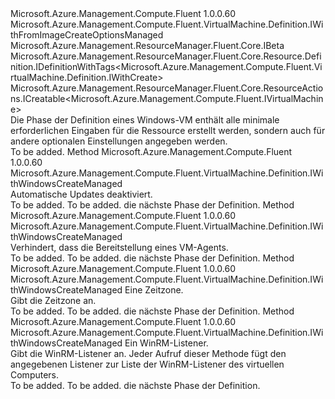 <Type Name="IWithWindowsCreateManaged" FullName="Microsoft.Azure.Management.Compute.Fluent.VirtualMachine.Definition.IWithWindowsCreateManaged">
  <TypeSignature Language="C#" Value="public interface IWithWindowsCreateManaged : Microsoft.Azure.Management.Compute.Fluent.VirtualMachine.Definition.IWithFromImageCreateOptionsManaged, Microsoft.Azure.Management.ResourceManager.Fluent.Core.IBeta, Microsoft.Azure.Management.ResourceManager.Fluent.Core.Resource.Definition.IDefinitionWithTags&lt;Microsoft.Azure.Management.Compute.Fluent.VirtualMachine.Definition.IWithCreate&gt;, Microsoft.Azure.Management.ResourceManager.Fluent.Core.ResourceActions.ICreatable&lt;Microsoft.Azure.Management.Compute.Fluent.IVirtualMachine&gt;" />
  <TypeSignature Language="ILAsm" Value=".class public interface auto ansi abstract IWithWindowsCreateManaged implements class Microsoft.Azure.Management.Compute.Fluent.VirtualMachine.Definition.IWithAvailabilitySet, class Microsoft.Azure.Management.Compute.Fluent.VirtualMachine.Definition.IWithAvailabilityZone, class Microsoft.Azure.Management.Compute.Fluent.VirtualMachine.Definition.IWithBootDiagnostics, class Microsoft.Azure.Management.Compute.Fluent.VirtualMachine.Definition.IWithCreate, class Microsoft.Azure.Management.Compute.Fluent.VirtualMachine.Definition.IWithExtension, class Microsoft.Azure.Management.Compute.Fluent.VirtualMachine.Definition.IWithFromImageCreateOptionsManaged, class Microsoft.Azure.Management.Compute.Fluent.VirtualMachine.Definition.IWithManagedCreate, class Microsoft.Azure.Management.Compute.Fluent.VirtualMachine.Definition.IWithManagedDataDisk, class Microsoft.Azure.Management.Compute.Fluent.VirtualMachine.Definition.IWithManagedServiceIdentity, class Microsoft.Azure.Management.Compute.Fluent.VirtualMachine.Definition.IWithOSDiskSettings, class Microsoft.Azure.Management.Compute.Fluent.VirtualMachine.Definition.IWithPlan, class Microsoft.Azure.Management.Compute.Fluent.VirtualMachine.Definition.IWithSecondaryNetworkInterface, class Microsoft.Azure.Management.Compute.Fluent.VirtualMachine.Definition.IWithStorageAccount, class Microsoft.Azure.Management.Compute.Fluent.VirtualMachine.Definition.IWithVMSize, class Microsoft.Azure.Management.ResourceManager.Fluent.Core.IBeta, class Microsoft.Azure.Management.ResourceManager.Fluent.Core.Resource.Definition.IDefinitionWithTags`1&lt;class Microsoft.Azure.Management.Compute.Fluent.VirtualMachine.Definition.IWithCreate&gt;, class Microsoft.Azure.Management.ResourceManager.Fluent.Core.ResourceActions.ICreatable`1&lt;class Microsoft.Azure.Management.Compute.Fluent.IVirtualMachine&gt;, class Microsoft.Azure.Management.ResourceManager.Fluent.Core.ResourceActions.IIndexable" />
  <TypeSignature Language="DocId" Value="T:Microsoft.Azure.Management.Compute.Fluent.VirtualMachine.Definition.IWithWindowsCreateManaged" />
  <TypeSignature Language="VB.NET" Value="Public Interface IWithWindowsCreateManaged&#xA;Implements IBeta, ICreatable(Of IVirtualMachine), IDefinitionWithTags(Of IWithCreate), IWithFromImageCreateOptionsManaged" />
  <TypeSignature Language="F#" Value="type IWithWindowsCreateManaged = interface&#xA;    interface IWithFromImageCreateOptionsManaged&#xA;    interface IWithManagedCreate&#xA;    interface IWithManagedDataDisk&#xA;    interface IWithAvailabilityZone&#xA;    interface IBeta&#xA;    interface IWithCreate&#xA;    interface ICreatable&lt;IVirtualMachine&gt;&#xA;    interface IIndexable&#xA;    interface IDefinitionWithTags&lt;IWithCreate&gt;&#xA;    interface IWithOSDiskSettings&#xA;    interface IWithVMSize&#xA;    interface IWithStorageAccount&#xA;    interface IWithAvailabilitySet&#xA;    interface IWithSecondaryNetworkInterface&#xA;    interface IWithExtension&#xA;    interface IWithPlan&#xA;    interface IWithBootDiagnostics&#xA;    interface IWithManagedServiceIdentity" />
  <AssemblyInfo>
    <AssemblyName>Microsoft.Azure.Management.Compute.Fluent</AssemblyName>
    <AssemblyVersion>1.0.0.60</AssemblyVersion>
  </AssemblyInfo>
  <Interfaces>
    <Interface>
      <InterfaceName>Microsoft.Azure.Management.Compute.Fluent.VirtualMachine.Definition.IWithFromImageCreateOptionsManaged</InterfaceName>
    </Interface>
    <Interface>
      <InterfaceName>Microsoft.Azure.Management.ResourceManager.Fluent.Core.IBeta</InterfaceName>
    </Interface>
    <Interface>
      <InterfaceName>Microsoft.Azure.Management.ResourceManager.Fluent.Core.Resource.Definition.IDefinitionWithTags&lt;Microsoft.Azure.Management.Compute.Fluent.VirtualMachine.Definition.IWithCreate&gt;</InterfaceName>
    </Interface>
    <Interface>
      <InterfaceName>Microsoft.Azure.Management.ResourceManager.Fluent.Core.ResourceActions.ICreatable&lt;Microsoft.Azure.Management.Compute.Fluent.IVirtualMachine&gt;</InterfaceName>
    </Interface>
  </Interfaces>
  <Docs>
    <summary>
            Die Phase der Definition eines Windows-VM enthält alle minimale erforderlichen Eingaben für die Ressource erstellt werden, sondern auch für andere optionalen Einstellungen angegeben werden.
            </summary>
    <remarks>To be added.</remarks>
  </Docs>
  <Members>
    <Member MemberName="WithoutAutoUpdate">
      <MemberSignature Language="C#" Value="public Microsoft.Azure.Management.Compute.Fluent.VirtualMachine.Definition.IWithWindowsCreateManaged WithoutAutoUpdate ();" />
      <MemberSignature Language="ILAsm" Value=".method public hidebysig newslot virtual instance class Microsoft.Azure.Management.Compute.Fluent.VirtualMachine.Definition.IWithWindowsCreateManaged WithoutAutoUpdate() cil managed" />
      <MemberSignature Language="DocId" Value="M:Microsoft.Azure.Management.Compute.Fluent.VirtualMachine.Definition.IWithWindowsCreateManaged.WithoutAutoUpdate" />
      <MemberSignature Language="VB.NET" Value="Public Function WithoutAutoUpdate () As IWithWindowsCreateManaged" />
      <MemberSignature Language="F#" Value="abstract member WithoutAutoUpdate : unit -&gt; Microsoft.Azure.Management.Compute.Fluent.VirtualMachine.Definition.IWithWindowsCreateManaged" Usage="iWithWindowsCreateManaged.WithoutAutoUpdate " />
      <MemberType>Method</MemberType>
      <AssemblyInfo>
        <AssemblyName>Microsoft.Azure.Management.Compute.Fluent</AssemblyName>
        <AssemblyVersion>1.0.0.60</AssemblyVersion>
      </AssemblyInfo>
      <ReturnValue>
        <ReturnType>Microsoft.Azure.Management.Compute.Fluent.VirtualMachine.Definition.IWithWindowsCreateManaged</ReturnType>
      </ReturnValue>
      <Parameters />
      <Docs>
        <summary>
            Automatische Updates deaktiviert.
            </summary>
        <returns>To be added.</returns>
        <remarks>To be added.</remarks>
        <return>die nächste Phase der Definition.</return>
      </Docs>
    </Member>
    <Member MemberName="WithoutVMAgent">
      <MemberSignature Language="C#" Value="public Microsoft.Azure.Management.Compute.Fluent.VirtualMachine.Definition.IWithWindowsCreateManaged WithoutVMAgent ();" />
      <MemberSignature Language="ILAsm" Value=".method public hidebysig newslot virtual instance class Microsoft.Azure.Management.Compute.Fluent.VirtualMachine.Definition.IWithWindowsCreateManaged WithoutVMAgent() cil managed" />
      <MemberSignature Language="DocId" Value="M:Microsoft.Azure.Management.Compute.Fluent.VirtualMachine.Definition.IWithWindowsCreateManaged.WithoutVMAgent" />
      <MemberSignature Language="VB.NET" Value="Public Function WithoutVMAgent () As IWithWindowsCreateManaged" />
      <MemberSignature Language="F#" Value="abstract member WithoutVMAgent : unit -&gt; Microsoft.Azure.Management.Compute.Fluent.VirtualMachine.Definition.IWithWindowsCreateManaged" Usage="iWithWindowsCreateManaged.WithoutVMAgent " />
      <MemberType>Method</MemberType>
      <AssemblyInfo>
        <AssemblyName>Microsoft.Azure.Management.Compute.Fluent</AssemblyName>
        <AssemblyVersion>1.0.0.60</AssemblyVersion>
      </AssemblyInfo>
      <ReturnValue>
        <ReturnType>Microsoft.Azure.Management.Compute.Fluent.VirtualMachine.Definition.IWithWindowsCreateManaged</ReturnType>
      </ReturnValue>
      <Parameters />
      <Docs>
        <summary>
            Verhindert, dass die Bereitstellung eines VM-Agents.
            </summary>
        <returns>To be added.</returns>
        <remarks>To be added.</remarks>
        <return>die nächste Phase der Definition.</return>
      </Docs>
    </Member>
    <Member MemberName="WithTimeZone">
      <MemberSignature Language="C#" Value="public Microsoft.Azure.Management.Compute.Fluent.VirtualMachine.Definition.IWithWindowsCreateManaged WithTimeZone (string timeZone);" />
      <MemberSignature Language="ILAsm" Value=".method public hidebysig newslot virtual instance class Microsoft.Azure.Management.Compute.Fluent.VirtualMachine.Definition.IWithWindowsCreateManaged WithTimeZone(string timeZone) cil managed" />
      <MemberSignature Language="DocId" Value="M:Microsoft.Azure.Management.Compute.Fluent.VirtualMachine.Definition.IWithWindowsCreateManaged.WithTimeZone(System.String)" />
      <MemberSignature Language="VB.NET" Value="Public Function WithTimeZone (timeZone As String) As IWithWindowsCreateManaged" />
      <MemberSignature Language="F#" Value="abstract member WithTimeZone : string -&gt; Microsoft.Azure.Management.Compute.Fluent.VirtualMachine.Definition.IWithWindowsCreateManaged" Usage="iWithWindowsCreateManaged.WithTimeZone timeZone" />
      <MemberType>Method</MemberType>
      <AssemblyInfo>
        <AssemblyName>Microsoft.Azure.Management.Compute.Fluent</AssemblyName>
        <AssemblyVersion>1.0.0.60</AssemblyVersion>
      </AssemblyInfo>
      <ReturnValue>
        <ReturnType>Microsoft.Azure.Management.Compute.Fluent.VirtualMachine.Definition.IWithWindowsCreateManaged</ReturnType>
      </ReturnValue>
      <Parameters>
        <Parameter Name="timeZone" Type="System.String" />
      </Parameters>
      <Docs>
        <param name="timeZone">Eine Zeitzone.</param>
        <summary>
            Gibt die Zeitzone an.
            </summary>
        <returns>To be added.</returns>
        <remarks>To be added.</remarks>
        <return>die nächste Phase der Definition.</return>
      </Docs>
    </Member>
    <Member MemberName="WithWinRM">
      <MemberSignature Language="C#" Value="public Microsoft.Azure.Management.Compute.Fluent.VirtualMachine.Definition.IWithWindowsCreateManaged WithWinRM (Microsoft.Azure.Management.Compute.Fluent.Models.WinRMListener listener);" />
      <MemberSignature Language="ILAsm" Value=".method public hidebysig newslot virtual instance class Microsoft.Azure.Management.Compute.Fluent.VirtualMachine.Definition.IWithWindowsCreateManaged WithWinRM(class Microsoft.Azure.Management.Compute.Fluent.Models.WinRMListener listener) cil managed" />
      <MemberSignature Language="DocId" Value="M:Microsoft.Azure.Management.Compute.Fluent.VirtualMachine.Definition.IWithWindowsCreateManaged.WithWinRM(Microsoft.Azure.Management.Compute.Fluent.Models.WinRMListener)" />
      <MemberSignature Language="VB.NET" Value="Public Function WithWinRM (listener As WinRMListener) As IWithWindowsCreateManaged" />
      <MemberSignature Language="F#" Value="abstract member WithWinRM : Microsoft.Azure.Management.Compute.Fluent.Models.WinRMListener -&gt; Microsoft.Azure.Management.Compute.Fluent.VirtualMachine.Definition.IWithWindowsCreateManaged" Usage="iWithWindowsCreateManaged.WithWinRM listener" />
      <MemberType>Method</MemberType>
      <AssemblyInfo>
        <AssemblyName>Microsoft.Azure.Management.Compute.Fluent</AssemblyName>
        <AssemblyVersion>1.0.0.60</AssemblyVersion>
      </AssemblyInfo>
      <ReturnValue>
        <ReturnType>Microsoft.Azure.Management.Compute.Fluent.VirtualMachine.Definition.IWithWindowsCreateManaged</ReturnType>
      </ReturnValue>
      <Parameters>
        <Parameter Name="listener" Type="Microsoft.Azure.Management.Compute.Fluent.Models.WinRMListener" />
      </Parameters>
      <Docs>
        <param name="listener">Ein WinRM-Listener.</param>
        <summary>
            Gibt die WinRM-Listener an.
            Jeder Aufruf dieser Methode fügt den angegebenen Listener zur Liste der WinRM-Listener des virtuellen Computers.
            </summary>
        <returns>To be added.</returns>
        <remarks>To be added.</remarks>
        <return>die nächste Phase der Definition.</return>
      </Docs>
    </Member>
  </Members>
</Type>